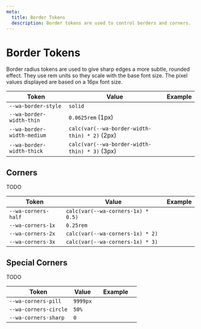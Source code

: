 ```yaml
---
meta:
  title: Border Tokens
  description: Border tokens are used to control borders and corners.
---
```


# Border Tokens

Border radius tokens are used to give sharp edges a more subtle, rounded effect. They use rem units so they scale with the base font size. The pixel values displayed are based on a 16px font size.

| Token                      | Value                                         | Example                                                                              |
| -------------------------- | --------------------------------------------- | ------------------------------------------------------------------------------------ |
| `--wa-border-style`        | `solid`                                       |                                                                                      |
| `--wa-border-width-thin`   | `0.0625rem` (1px)                             | <div class="border-demo" style="border-width: var(--wa-border-width-thin);"></div>   |
| `--wa-border-width-medium` | `calc(var(--wa-border-width-thin) * 2)` (2px) | <div class="border-demo" style="border-width: var(--wa-border-width-medium);"></div> |
| `--wa-border-width-thick`  | `calc(var(--wa-border-width-thin) * 3)` (3px) | <div class="border-demo" style="border-width: var(--wa-border-width-thick);"></div>  |

## Corners

TODO

| Token               | Value                              | Example                                                                        |
| ------------------- | ---------------------------------- | ------------------------------------------------------------------------------ |
| `--wa-corners-half` | `calc(var(--wa-corners-1x) * 0.5)` | <div class="corner-demo" style="border-radius: var(--wa-corners-half);"></div> |
| `--wa-corners-1x`   | `0.25rem`                          | <div class="corner-demo" style="border-radius: var(--wa-corners-1x);"></div>   |
| `--wa-corners-2x`   | `calc(var(--wa-corners-1x) * 2)`   | <div class="corner-demo" style="border-radius: var(--wa-corners-2x);"></div>   |
| `--wa-corners-3x`   | `calc(var(--wa-corners-1x) * 3)`   | <div class="corner-demo" style="border-radius: var(--wa-corners-3x);"></div>   |

## Special Corners

TODO

| Token                 | Value    | Example                                                                                     |
| --------------------- | -------- | ------------------------------------------------------------------------------------------- |
| `--wa-corners-pill`   | `9999px` | <div class="corner-demo" style="width: 6rem; border-radius: var(--wa-corners-pill);"></div> |
| `--wa-corners-circle` | `50%`    | <div class="corner-demo" style="border-radius: var(--wa-corners-circle);"></div>            |
| `--wa-corners-sharp`  | `0`      | <div class="corner-demo" style="border-radius: var(--wa-corners-sharp);"></div>             |
